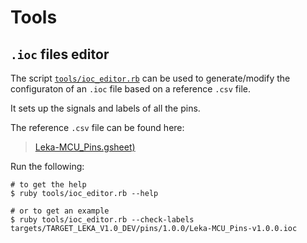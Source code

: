 # Tools

## `.ioc` files editor

The script [`tools/ioc_editor.rb`](../../tools/ioc_editor.rb) can be used to generate/modify the configuraton of an `.ioc` file based on a reference `.csv` file.

It sets up the signals and labels of all the pins.

The reference `.csv` file can be found here:

> [Leka-MCU_Pins.gsheet)](https://www.dropbox.com/scl/fi/kucosyosiw2rfd25cro9y/Leka-MCU_Pins.gsheet)

Run the following:

```
# to get the help
$ ruby tools/ioc_editor.rb --help

# or to get an example
$ ruby tools/ioc_editor.rb --check-labels targets/TARGET_LEKA_V1.0_DEV/pins/1.0.0/Leka-MCU_Pins-v1.0.0.ioc
```
